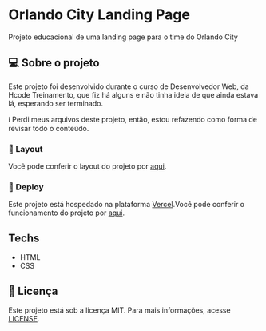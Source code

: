 # Orlando City Landing Page

Projeto educacional de uma landing page para o time do Orlando City

## 💻 Sobre o projeto

Este projeto foi desenvolvido durante o curso de Desenvolvedor Web, da Hcode Treinamento, que fiz há alguns e não tinha ideia de que ainda estava lá, esperando ser terminado.

ℹ️ Perdi meus arquivos deste projeto, então, estou refazendo como forma de revisar todo o conteúdo.

### 🎯 Layout

Você pode conferir o layout do projeto por [aqui](web/public/assets/layout.png).

### 🦉 Deploy

Este projeto está hospedado na plataforma [Vercel](https://vercel.com).Você pode conferir o funcionamento do projeto por [aqui](https://orlandocity.vercel.app).

## Techs

- HTML
- CSS

## 📄 Licença

Este projeto está sob a licença MIT. Para mais informações, acesse [LICENSE](LICENSE).
